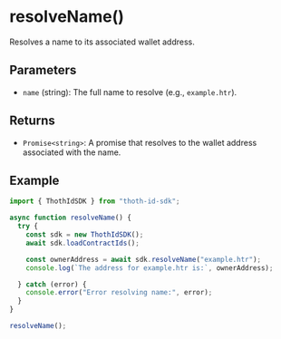 # resolveName()

Resolves a name to its associated wallet address.

## Parameters

- `name` (string): The full name to resolve (e.g., `example.htr`).

## Returns

- `Promise<string>`: A promise that resolves to the wallet address associated with the name.

## Example

```typescript
import { ThothIdSDK } from "thoth-id-sdk";

async function resolveName() {
  try {
    const sdk = new ThothIdSDK();
    await sdk.loadContractIds();

    const ownerAddress = await sdk.resolveName("example.htr");
    console.log(`The address for example.htr is:`, ownerAddress);

  } catch (error) {
    console.error("Error resolving name:", error);
  }
}

resolveName();
```

